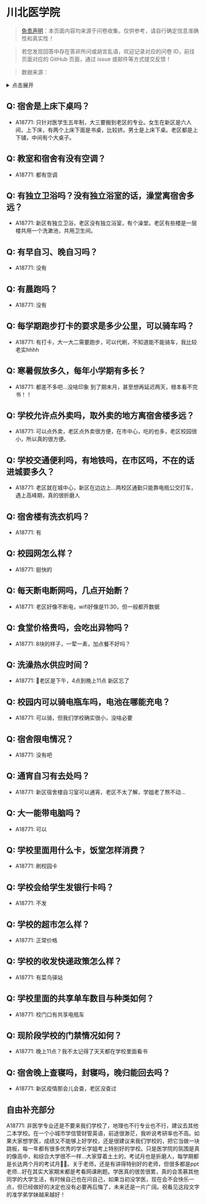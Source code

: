 # 川北医学院

> [免责声明](https://colleges.chat/#_3)：本页面内容均来源于问卷收集，仅供参考，请自行确定信息准确性和真实性！

> 若您发现回答中存在答非所问或胡言乱语，欢迎记录对应的问卷 ID，前往页面对应的 GitHub 页面，通过 issue 或邮件等方式提交反馈！

> 数据来源：

<details><summary>点击展开</summary>
<ul>
<li>A18771: 匿名 (2023 年 06 月)</li>
</ul>
</details>

## Q: 宿舍是上床下桌吗？

- A18771: 只针对医学生五年制，大三要搬到老区的专业。女生在新区是六人间，上下床，有两个上床下面是书桌，比较挤。男士是上床下桌。老区都是上下铺，中间有个大桌子。

## Q: 教室和宿舍有没有空调？

- A18771: 都有空调

## Q: 有独立卫浴吗？没有独立浴室的话，澡堂离宿舍多远？

- A18771: 新区有独立卫浴，老区没有独立浴室，有个澡堂。老区有些楼是一层楼共用一个洗漱池，共用卫生间。

## Q: 有早自习、晚自习吗？

- A18771: 没有

## Q: 有晨跑吗？

- A18771: 没有

## Q: 每学期跑步打卡的要求是多少公里，可以骑车吗？

- A18771: 有打卡，大一大二需要跑步，可以代刷，不知道能不能骑车，我比较老实hhhh

## Q: 寒暑假放多久，每年小学期有多长？

- A18771: 都差不多吧...没啥印象 到了期末月，甚至想再延迟两天，根本看不完书！！

## Q: 学校允许点外卖吗，取外卖的地方离宿舍楼多远？

- A18771: 可以点外卖，老区点外卖很方便，在市中心，吃的也多，老区校园很小，所以真的很方便。

## Q: 学校交通便利吗，有地铁吗，在市区吗，不在的话进城要多久？

- A18771: 老区就在城中心，新区在边边上...两校区通勤只能靠电瓶公交打车，遇上高峰期，真的很折磨人

## Q: 宿舍楼有洗衣机吗？

- A18771: 有

## Q: 校园网怎么样？

- A18771: 挺快的

## Q: 每天断电断网吗，几点开始断？

- A18771: 老区好像不断电，wifi好像是11:30，但一般都开数据

## Q: 食堂价格贵吗，会吃出异物吗？

- A18771: 8块的样子，一荤一素，加点餐不好吗？

## Q: 洗澡热水供应时间？

- A18771: 🥲老区是下午，4点到晚上11点 新区忘了

## Q: 校园内可以骑电瓶车吗，电池在哪能充电？

- A18771: 可以骑，但我们学校确实很小，没啥必要

## Q: 宿舍限电情况？

- A18771: 没有吧

## Q: 通宵自习有去处吗？

- A18771: 新区宿舍楼自习室可以通宵，老区不太了解，学姐老了熬不动...

## Q: 大一能带电脑吗？

- A18771: 可以

## Q: 学校里面用什么卡，饭堂怎样消费？

- A18771: 刷校园卡

## Q: 学校会给学生发银行卡吗？

- A18771: 不发

## Q: 学校的超市怎么样？

- A18771: 正常价格

## Q: 学校的收发快递政策怎么样？

- A18771: 有菜鸟驿站

## Q: 学校里面的共享单车数目与种类如何？

- A18771: 校门口有共享电瓶车

## Q: 现阶段学校的门禁情况如何？

- A18771: 晚上11点？我不太记得了天天都在学校里面看书

## Q: 宿舍晚上查寝吗，封寝吗，晚归能回去吗？

- A18771: 新区疫情那会儿会查，老区没查过

## 自由补充部分

A18771: 非医学专业还是不要来我们学校了，地理也不行专业也不行，建议去其他二本学校。在一个小城市学信管财管英语，前途很渺茫，我听说考研率也不高。如果大家想学医，成绩又不能够上好学校，还是很建议来我们学校的，把它当做一块跳板，每一年都有很多优秀的学长学姐考上特别好的学校。只是医学院的氛围是真的像高中，和综合大学很不一样...大家穿着土土的，考试月也是折磨人，每学期都是长达两个月的考试月🥲🥲。关于老师，还是有讲得特别好的老师，但很多都是ppt老师...好在其实大家期末都是考看网课刷题。学医真的很苦很累，真的会羡慕其他同学的大学生活，有时候自己也在问自己，如果当初没学医，现在会不会快乐一点，但已经做好的决定也没有必要再后悔了，未来还是一片广阔。祝看见这段文字的准学弟学妹越来越好！